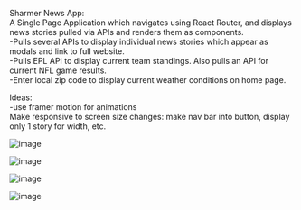 Sharmer News App:  
A Single Page Application which navigates using React Router, and displays news stories pulled via APIs and renders them as components.  
-Pulls several APIs to display individual news stories which appear as modals and link to full website.  
-Pulls EPL API to display current team standings. Also pulls an API for current NFL game results.  
-Enter local zip code to display current weather conditions on home page.  
  
Ideas:  
-use framer motion for animations  
Make responsive to screen size changes: make nav bar into button, display only 1 story for width, etc.  

 
![image](https://github.com/codysharma/Sharmer-News/assets/123990673/8474a9bb-0b31-45f9-8faf-656d79a81460)

![image](https://github.com/codysharma/Sharmer-News/assets/123990673/402fcba4-eb8f-45d7-ad2c-b89ce1b3f21a)

![image](https://github.com/codysharma/Sharmer-News/assets/123990673/a8b71c5c-1076-4317-8f47-1ff197bb6c05)

![image](https://github.com/codysharma/Sharmer-News/assets/123990673/35ef05cd-58b5-47de-9d4f-bea793650fd2)
